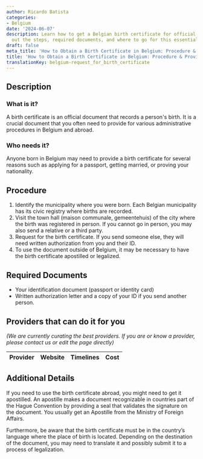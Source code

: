 ```yaml
---
author: Ricardo Batista
categories:
- Belgium
date: '2024-06-07'
description: Learn how to get a Belgian birth certificate for official uses. Find
  out the steps, required documents, and where to go for this essential document easily.
draft: false
meta_title: 'How to Obtain a Birth Certificate in Belgium: Procedure & Providers'
title: 'How to Obtain a Birth Certificate in Belgium: Procedure & Providers'
translationKey: belgium-request_for_birth_certificate
---
```



## Description
### What is it?
A birth certificate is an official document that records a person's birth. It is a crucial document that you often need to provide for various administrative procedures in Belgium and abroad.

### Who needs it?
Anyone born in Belgium may need to provide a birth certificate for several reasons such as applying for a passport, getting married, or proving your nationality.

## Procedure
1. Identify the municipality where you were born. Each Belgian municipality has its civic registry where births are recorded.
2. Visit the town hall (maison communale, gemeentehuis) of the city where the birth was registered in person. If you cannot go in person, you may also send a relative or a third party.
3. Request for the birth certificate. If you send someone else, they will need written authorization from you and their ID.
4. To use the document outside of Belgium, it may be necessary to have the birth certificate apostilled or legalized.

## Required Documents
- Your identification document (passport or identity card)
- Written authorization letter and a copy of your ID if you send another person.

## Providers that can do it for you
_(We are currently curating the best providers. If you are or know a provider, please contact us or edit the page directly)_

| Provider        |     Website     |     Timelines    |       Cost      |
| --------------- | --------------- |  :-------------: | :-------------: |

## Additional Details
If you need to use the birth certificate abroad, you might need to get it apostilled. An apostille makes a document recognizable in countries part of the Hague Convention by providing a seal that validates the signature on the document. You usually get an Apostille from the Ministry of Foreign Affairs. 

Furthermore, be aware that the birth certificate must be in the country’s language where the place of birth is located. Depending on the destination of the document, you may need to translate it and possibly submit it to a process of legalization.